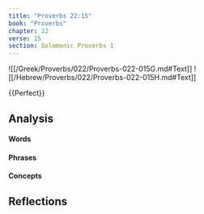 ```yaml
---
title: "Proverbs 22:15"
book: "Proverbs"
chapter: 22
verse: 15
section: Solomonic Proverbs 1
---
```

![[/Greek/Proverbs/022/Proverbs-022-015G.md#Text]]
![[/Hebrew/Proverbs/022/Proverbs-022-015H.md#Text]]

{{Perfect}}

## Analysis

#### Words

#### Phrases

#### Concepts

## Reflections
